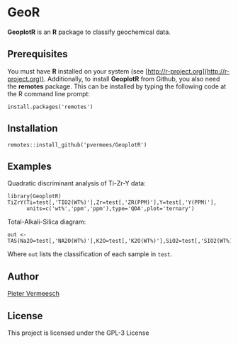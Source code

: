 # GeoR

**GeoplotR** is an **R** package to classify geochemical data.

## Prerequisites

You must have **R** installed on your system (see
[http://r-project.org](http://r-project.org)).  Additionally, to
install **GeoplotR** from Github, you also need the **remotes**
package.  This can be installed by typing the following code at the R
command line prompt:

```
install.packages('remotes')
```

## Installation

```
remotes::install_github('pvermees/GeoplotR')
```

## Examples

Quadratic discriminant analysis of Ti-Zr-Y data:

```
library(GeoplotR)
TiZrY(Ti=test[,'TIO2(WT%)'],Zr=test[,'ZR(PPM)'],Y=test[,'Y(PPM)'],
      units=c('wt%','ppm','ppm'),type='QDA',plot='ternary')
```

Total-Alkali-Silica diagram:

```
out <- TAS(Na2O=test[,'NA2O(WT%)'],K2O=test[,'K2O(WT%)'],SiO2=test[,'SIO2(WT%)'])
```

Where `out` lists the classification of each sample in `test`.

## Author

[Pieter Vermeesch](http://ucl.ac.uk/~ucfbpve/)

## License

This project is licensed under the GPL-3 License
